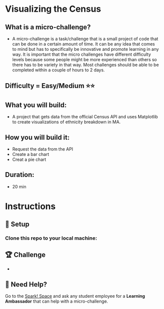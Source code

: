 # Visualizing the Census

## What is a micro-challenge?
- A micro-challenge is a task/challenge that is a small project of code that can be done in a certain amount of time. It can be any idea that comes to mind but has to specifically be innovative and promote learning in any way. It is important that the micro challenges have different difficulty levels because some people might be more experienced than others so there has to be variety in that way. Most challenges should be able to be completed within a couple of hours to 2 days.

## Difficulty = Easy/Medium ⭐️⭐️

## What you will build:
-  A project that gets data from the official Census API and uses Matplotlib to create visualizations of ethnicity breakdown in MA.

## How you will build it:
-  Request the data from the API
-  Create a bar chart
-  Creat a pie chart

## Duration:
- 20 min

# Instructions
## 🚀 Setup

### Clone this repo to your local machine:

## 🏆 Challenge

-

## 🛟 Need Help?

Go to the [Spark! Space](https://www.bu.edu/spark/resources/space/) and ask any student employee for a **Learning Ambassador** that can help with a micro-challenge.
